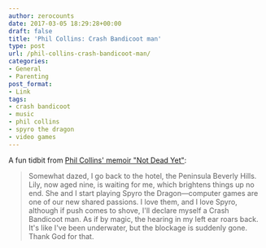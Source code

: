 ```yaml
---
author: zerocounts
date: 2017-03-05 18:29:28+00:00
draft: false
title: 'Phil Collins: Crash Bandicoot man'
type: post
url: /phil-collins-crash-bandicoot-man/
categories:
- General
- Parenting
post_format:
- Link
tags:
- crash bandicoot
- music
- phil collins
- spyro the dragon
- video games
---
```


A fun tidbit from [Phil Collins' memoir "Not Dead Yet"](http://www.penguinrandomhouse.com/books/538475/not-dead-yet-by-phil-collins/9781101907474/):


<blockquote>Somewhat dazed, I go back to the hotel, the Peninsula Beverly Hills. Lily, now aged nine, is waiting for me, which brightens things up no end. She and I start playing Spyro the Dragon—computer games are one of our new shared passions. I love them, and I love Spyro, although if push comes to shove, I'll declare myself a Crash Bandicoot man. As if by magic, the hearing in my left ear roars back. It's like I've been underwater, but the blockage is suddenly gone. Thank God for that.</blockquote>
